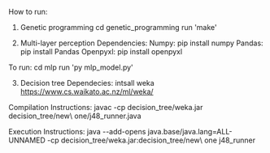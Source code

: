 How to run:

1. Genetic programming
cd genetic_programming
run 'make'

2. Multi-layer perception
Dependencies:
Numpy: pip install numpy
Pandas: pip install Pandas
Openpyxl:  pip install openpyxl

To run:
cd mlp
run 'py mlp_model.py'

3. Decision tree
Dependecies:
intsall weka https://www.cs.waikato.ac.nz/ml/weka/

Compilation Instructions:
javac -cp decision_tree/weka.jar decision_tree/new\ one/j48_runner.java

Execution Instructions:
java --add-opens java.base/java.lang=ALL-UNNAMED -cp 
decision_tree/weka.jar:decision_tree/new\ one j48_runner